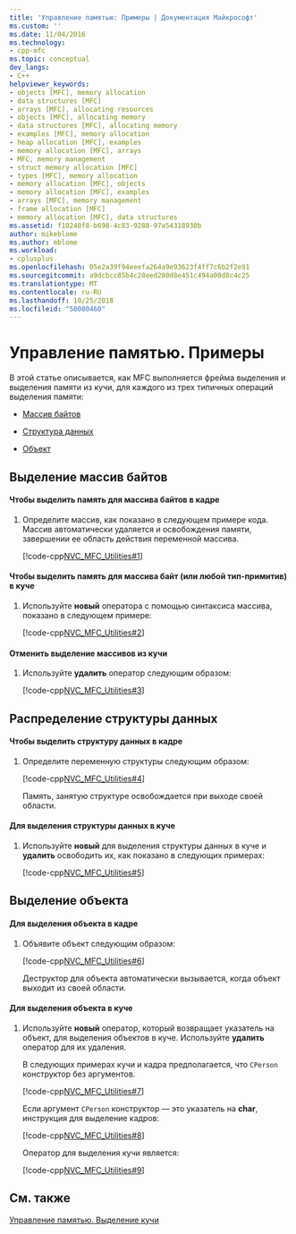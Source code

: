 ```yaml
---
title: 'Управление памятью: Примеры | Документация Майкрософт'
ms.custom: ''
ms.date: 11/04/2016
ms.technology:
- cpp-mfc
ms.topic: conceptual
dev_langs:
- C++
helpviewer_keywords:
- objects [MFC], memory allocation
- data structures [MFC]
- arrays [MFC], allocating resources
- objects [MFC], allocating memory
- data structures [MFC], allocating memory
- examples [MFC], memory allocation
- heap allocation [MFC], examples
- memory allocation [MFC], arrays
- MFC, memory management
- struct memory allocation [MFC]
- types [MFC], memory allocation
- memory allocation [MFC], objects
- memory allocation [MFC], examples
- arrays [MFC], memory management
- frame allocation [MFC]
- memory allocation [MFC], data structures
ms.assetid: f10240f8-b698-4c83-9288-97a54318930b
author: mikeblome
ms.author: mblome
ms.workload:
- cplusplus
ms.openlocfilehash: 05e2a39f94eeefa264a9e93623f4ff7c6b2f2e91
ms.sourcegitcommit: a9dcbcc85b4c28eed280d8e451c494a00d8c4c25
ms.translationtype: MT
ms.contentlocale: ru-RU
ms.lasthandoff: 10/25/2018
ms.locfileid: "50080460"
---
```

# <a name="memory-management-examples"></a>Управление памятью. Примеры

В этой статье описывается, как MFC выполняется фрейма выделения и выделения памяти из кучи, для каждого из трех типичных операций выделения памяти:

- [Массив байтов](#_core_allocation_of_an_array_of_bytes)

- [Структура данных](#_core_allocation_of_a_data_structure)

- [Объект](#_core_allocation_of_an_object)

##  <a name="_core_allocation_of_an_array_of_bytes"></a> Выделение массив байтов

#### <a name="to-allocate-an-array-of-bytes-on-the-frame"></a>Чтобы выделить память для массива байтов в кадре

1. Определите массив, как показано в следующем примере кода. Массив автоматически удаляется и освобождения памяти, завершении ее область действия переменной массива.

   [!code-cpp[NVC_MFC_Utilities#1](../mfc/codesnippet/cpp/memory-management-examples_1.cpp)]

#### <a name="to-allocate-an-array-of-bytes-or-any-primitive-data-type-on-the-heap"></a>Чтобы выделить память для массива байт (или любой тип-примитив) в куче

1. Используйте **новый** оператора с помощью синтаксиса массива, показано в следующем примере:

   [!code-cpp[NVC_MFC_Utilities#2](../mfc/codesnippet/cpp/memory-management-examples_2.cpp)]

#### <a name="to-deallocate-the-arrays-from-the-heap"></a>Отменить выделение массивов из кучи

1. Используйте **удалить** оператор следующим образом:

   [!code-cpp[NVC_MFC_Utilities#3](../mfc/codesnippet/cpp/memory-management-examples_3.cpp)]

##  <a name="_core_allocation_of_a_data_structure"></a> Распределение структуры данных

#### <a name="to-allocate-a-data-structure-on-the-frame"></a>Чтобы выделить структуру данных в кадре

1. Определите переменную структуры следующим образом:

   [!code-cpp[NVC_MFC_Utilities#4](../mfc/codesnippet/cpp/memory-management-examples_4.cpp)]

   Память, занятую структуре освобождается при выходе своей области.

#### <a name="to-allocate-data-structures-on-the-heap"></a>Для выделения структуры данных в куче

1. Используйте **новый** для выделения структуры данных в куче и **удалить** освободить их, как показано в следующих примерах:

   [!code-cpp[NVC_MFC_Utilities#5](../mfc/codesnippet/cpp/memory-management-examples_5.cpp)]

##  <a name="_core_allocation_of_an_object"></a> Выделение объекта

#### <a name="to-allocate-an-object-on-the-frame"></a>Для выделения объекта в кадре

1. Объявите объект следующим образом:

   [!code-cpp[NVC_MFC_Utilities#6](../mfc/codesnippet/cpp/memory-management-examples_6.cpp)]

   Деструктор для объекта автоматически вызывается, когда объект выходит из своей области.

#### <a name="to-allocate-an-object-on-the-heap"></a>Для выделения объекта в куче

1. Используйте **новый** оператор, который возвращает указатель на объект, для выделения объектов в куче. Используйте **удалить** оператор для их удаления.

   В следующих примерах кучи и кадра предполагается, что `CPerson` конструктор без аргументов.

   [!code-cpp[NVC_MFC_Utilities#7](../mfc/codesnippet/cpp/memory-management-examples_7.cpp)]

   Если аргумент `CPerson` конструктор — это указатель на **char**, инструкция для выделение кадров:

   [!code-cpp[NVC_MFC_Utilities#8](../mfc/codesnippet/cpp/memory-management-examples_8.cpp)]

   Оператор для выделения кучи является:

   [!code-cpp[NVC_MFC_Utilities#9](../mfc/codesnippet/cpp/memory-management-examples_9.cpp)]

## <a name="see-also"></a>См. также

[Управление памятью. Выделение кучи](../mfc/memory-management-heap-allocation.md)

